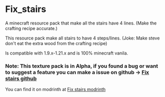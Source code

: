 # Fix_stairs
A minecraft resource pack that make all the stairs have 4 lines. (Make the crafting recipe accurate.)


This resource pack make all stairs to have 4 steps/lines. (Joke: Make steve don't eat the extra wood from the crafting recipe)

Is compatible with 1.9.x-1.21.x and is 100% minecraft vanila.

### Note: This texture pack is in Alpha, if you found a bug or want to suggest a feature you can make a issue on github -> [Fix stairs github](https://github.com/b24fun/Fix_stairs)

You can find it on modrinth at [Fix stairs modrinth](https://modrinth.com/resourcepack/fix-stairs)

